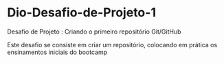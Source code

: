# Dio-Desafio-de-Projeto-1
Desafio de Projeto : Criando o primeiro repositório Git/GitHub

Este desafio se consiste em criar um repositório, colocando em prática os ensinamentos iniciais do bootcamp
